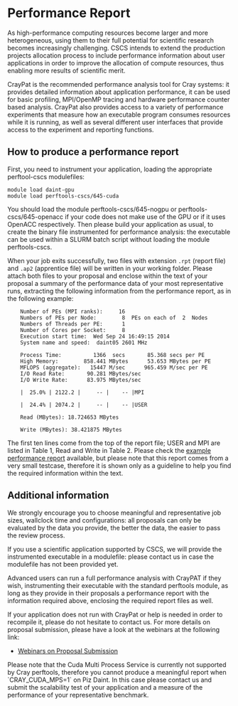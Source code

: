 # Performance Report

As high-performance computing resources become larger and more heterogeneous, using them to their full potential for scientific research becomes increasingly challenging. CSCS intends to extend the production projects allocation process to include performance information about user applications in order to improve the allocation of compute resources, thus enabling more results of scientific merit. 

CrayPat is the recommended performance analysis tool for Cray systems: it provides detailed information about application performance, it can be used for basic profiling, MPI/OpenMP tracing and hardware performance counter based analysis. CrayPat also provides access to a variety of performance experiments that measure how an executable program consumes resources while it is running, as well as several different user interfaces that provide access to the experiment and reporting functions.

## How to produce a performance report

First, you need to instrument your application, loading the appropriate perftool-cscs modulefiles:
```
module load daint-gpu
module load perftools-cscs/645-cuda
```

You should load the module perftools-cscs/645-nogpu or perftools-cscs/645-openacc if your code does not make use of the GPU or if it uses OpenACC respectively. Then please build your application as usual, to create the binary file instrumented for performance analysis: the executable can be used within a SLURM batch script without loading the module perftools-cscs.

When your job exits successfully, two files with extension `.rpt` (report file) and `.ap2` (apprentice file) will be written in your working folder. Please attach both files to your proposal and enclose within the text of your proposal a summary of the performance data of your most representative runs, extracting the following information from the performance report, as in the following example:
```
    Number of PEs (MPI ranks):     16
    Numbers of PEs per Node:        8  PEs on each of  2  Nodes
    Numbers of Threads per PE:      1
    Number of Cores per Socket:     8
    Execution start time:  Wed Sep 24 16:49:15 2014
    System name and speed:  daint05 2601 MHz

    Process Time:          1366  secs       85.368 secs per PE
    High Memory:        858.441 MBytes      53.653 MBytes per PE
    MFLOPS (aggregate):   15447 M/sec      965.459 M/sec per PE
    I/O Read Rate:       90.281 MBytes/sec        
    I/O Write Rate:      83.975 MBytes/sec

    |  25.0% | 2122.2 |     -- |    -- |MPI

    |  24.4% | 2074.2 |     -- |    -- |USER

    Read (MBytes): 18.724653 MBytes

    Write (MBytes): 38.421875 MBytes
```

The first ten lines come from the top of the report file; USER and MPI are listed in Table 1, Read and Write in Table 2. Please check the [example performance report](example_performance_report) available, but please note that this report comes from a very small testcase, therefore it is shown only as a guideline to help you find the required information within the text.

## Additional information

We strongly encourage you to choose meaningful and representative job sizes, wallclock time and configurations: all proposals can only be evaluated by the data you provide, the better the data, the easier to pass the review process.

If you use a scientific application supported by CSCS, we will provide the instrumented executable in a modulefile: please contact us in case the modulefile has not been provided yet.

Advanced users can run a full performance analysis with CrayPAT if they wish, instrumenting their executable with the standard perftools module, as long as they provide in their proposals a performance report with the information required above, enclosing the required report files as well.

If your application does not run with CrayPat or help is needed in order to recompile it, please do not hesitate to contact us. For more details on proposal submission, please have a look at the webinars at the following link:
  * [Webinars on Proposal Submission](https://www.youtube.com/playlist?list=PL1tk5lGm7zvRnZJZQkVyC9wx-_1eiEJ5v)

<div class="alert alert-info" role="alert" id="partitionwebsite">
Please note that the Cuda Multi Process Service is currently not supported by Cray perftools, therefore you cannot produce a meaningful report when `CRAY_CUDA_MPS=1` on Piz Daint. In this case please contact us and submit the scalability test of your application and a measure of the performance of your representative benchmark.
</div>
